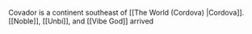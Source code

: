Covador is a continent southeast of [[The World (Cordova) |Cordova]]. [[Noble]], [[Unbi]], and [[Vibe God]] arrived 